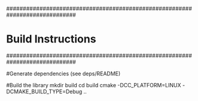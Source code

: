 #############################################################################
# Build Instructions
#############################################################################

#Generate dependencies (see deps/README)

#Build the library
mkdir build
cd build
cmake -DCC_PLATFORM=LINUX -DCMAKE_BUILD_TYPE=Debug ..
